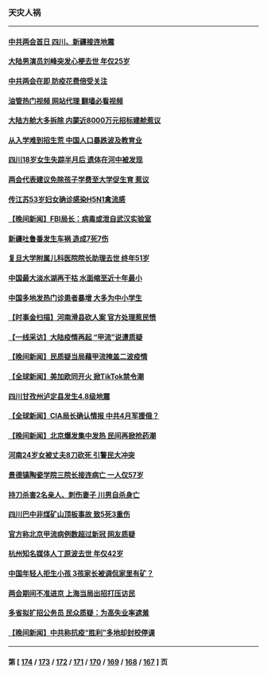 ### 天灾人祸
---
#### [中共两会首日 四川、新疆接连地震](../../pages/ncid280/n13943003.md?03060845) 
#### [大陆男演员刘峰突发心梗去世 年仅25岁](../../pages/ncid280/n13942691.md?03060845) 
#### [中共两会在即 防疫花费倍受关注](../../pages/ncid280/n13942587.md?03060845) 
#### [油管热门视频 网站代理 翻墙必看视频](http://138.2.39.72:81/youtube.html?epic-marker?03060845)
#### [大陆方舱大多拆除 内蒙近8000万元招标建舱惹议](../../pages/ncid280/n13941701.md?03060845) 
#### [从入学难到招生荒 中国人口暴跌波及教育业](../../pages/ncid280/n13941408.md?03060845) 
#### [四川18岁女生失踪半月后 遗体在河中被发现](../../pages/ncid280/n13941453.md?03060845) 
#### [两会代表建议免除孩子学费至大学促生育 惹议](../../pages/ncid280/n13941424.md?03060845) 
#### [传江苏53岁妇女确诊感染H5N1禽流感](../../pages/ncid280/n13941380.md?03060845) 
#### [【晚间新闻】FBI局长：病毒或泄自武汉实验室](../../pages/ncid280/n13941348.md?03060845) 
#### [新疆吐鲁番发生车祸 造成7死7伤](../../pages/ncid280/n13941106.md?03060845) 
#### [复旦大学附属儿科医院院长助理去世 终年51岁](../../pages/ncid280/n13941308.md?03060845) 
#### [中国最大淡水湖再干枯 水面缩至近十年最小](../../pages/ncid280/n13941093.md?03060845) 
#### [中国多地发热门诊患者暴增 大多为中小学生](../../pages/ncid280/n13940973.md?03060845) 
#### [【时事金扫描】河南滑县砍人案 官方处理惹民愤](../../pages/ncid280/n13940840.md?03060845) 
#### [【一线采访】大陆疫情再起 “甲流”说遭质疑](../../pages/ncid280/n13939923.md?03060845) 
#### [【晚间新闻】民质疑当局藉甲流掩盖二波疫情](../../pages/ncid280/n13940547.md?03060845) 
#### [【全球新闻】美加欧同开火 掀TikTok禁令潮](../../pages/ncid280/n13940153.md?03060845) 
#### [四川甘孜州泸定县发生4.8级地震](../../pages/ncid280/n13940087.md?03060845) 
#### [【全球新闻】CIA局长确认情报 中共4月军援俄？](../../pages/ncid280/n13939980.md?03060845) 
#### [【晚间新闻】北京爆发集中发热 民间再掀抢药潮](../../pages/ncid280/n13939979.md?03060845) 
#### [河南24岁女被丈夫8刀砍死 引警民大冲突](../../pages/ncid280/n13939491.md?03060845) 
#### [景德镇陶瓷学院三院长接连病亡 一人仅57岁](../../pages/ncid280/n13939300.md?03060845) 
#### [持刀杀害2名亲人、刺伤妻子 川男自杀身亡](../../pages/ncid280/n13939061.md?03060845) 
#### [四川巴中非煤矿山顶板事故 致5死3重伤](../../pages/ncid280/n13939047.md?03060845) 
#### [官方称北京甲流病例数超过新冠 网友质疑](../../pages/ncid280/n13938663.md?03060845) 
#### [杭州知名媒体人丁原波去世 年仅42岁](../../pages/ncid280/n13938335.md?03060845) 
#### [中国年轻人拒生小孩 3孩家长被调侃家里有矿？](../../pages/ncid280/n13938079.md?03060845) 
#### [两会期间不准进京 上海当局出招打压访民](../../pages/ncid280/n13938228.md?03060845) 
#### [多省拟扩招公务员 民众质疑：为高失业率遮羞](../../pages/ncid280/n13938117.md?03060845) 
#### [【晚间新闻】中共称抗疫“胜利”多地却封校停课](../../pages/ncid280/n13938036.md?03060845) 

---
#### 第 [ [174](./174.md?03060845) / [173](./173.md?03060845) / [172](./172.md?03060845) / [171](./171.md?03060845) / [170](./170.md?03060845) / [169](./169.md?03060845) / [168](./168.md?03060845) / [167](./167.md?03060845) ] 页
